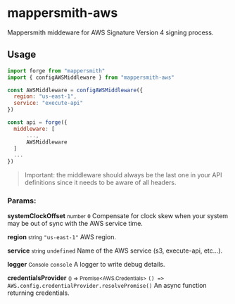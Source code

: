 # mappersmith-aws

Mappersmith middeware for AWS Signature Version 4 signing process.

## Usage

```js
import forge from "mappersmith"
import { configAWSMiddleware } from "mappersmith-aws"

const AWSMiddleware = configAWSMiddleware({ 
  region: "us-east-1",
  service: "execute-api"
})

const api = forge({
  middleware: [
      ...,
      AWSMiddleware
  ]
  ...
})
```

> Important: the middleware should always be the last one in your API definitions since it needs to be aware of all headers.

### Params:

**systemClockOffset** 
<small>number</small> `0`
Compensate for clock skew when your system may be out of sync with the AWS service time.

**region**
<small>string</small> `"us-east-1"`
AWS region.

**service**
<small>string</small> `undefined`
Name of the AWS service (s3, execute-api, etc...).

**logger**
<small>Console</small> `console`
A logger to write debug details.

**credentialsProvider**
<small>() => Promise\<AWS.Credentials\></small> `() => AWS.config.credentialProvider.resolvePromise()`
An async function returning credentials.